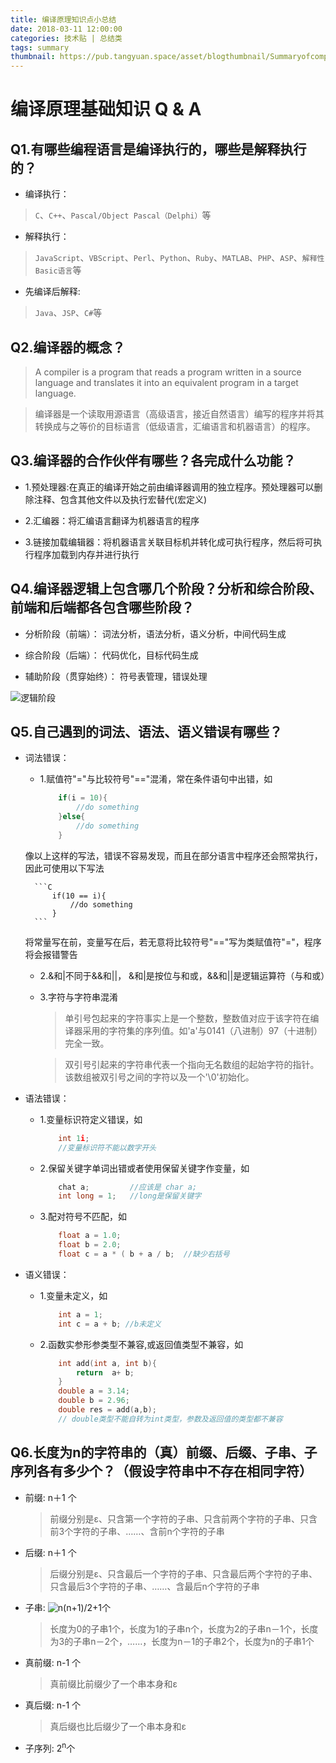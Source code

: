 ```yaml
---
title: 编译原理知识点小总结
date: 2018-03-11 12:00:00
categories: 技术贴 | 总结类
tags: summary
thumbnail: https://pub.tangyuan.space/asset/blogthumbnail/Summaryofcompilingprinciple/thumbnail.png
---
```


# 编译原理基础知识 Q & A

## Q1.有哪些编程语言是编译执行的，哪些是解释执行的？

- 编译执行：

>```C```、```C++```、```Pascal/Object Pascal（Delphi）```等

- 解释执行：

>```JavaScript```、```VBScript```、```Perl```、```Python```、```Ruby```、```MATLAB```、```PHP```、```ASP```、```解释性Basic语言```等

- 先编译后解释:

>```Java```、```JSP```、```C#```等

## Q2.编译器的概念？

> A compiler is a program that reads a program written in a source language and translates it into an equivalent program in a target language.

> 编译器是一个读取用源语言（高级语言，接近自然语言）编写的程序并将其转换成与之等价的目标语言（低级语言，汇编语言和机器语言）的程序。

## Q3.编译器的合作伙伴有哪些？各完成什么功能？

- 1.预处理器:在真正的编译开始之前由编译器调用的独立程序。预处理器可以删除注释、包含其他文件以及执行宏替代(宏定义)

- 2.汇编器：将汇编语言翻译为机器语言的程序

- 3.链接加载编辑器：将机器语言关联目标机并转化成可执行程序，然后将可执行程序加载到内存并进行执行

## Q4.编译器逻辑上包含哪几个阶段？分析和综合阶段、前端和后端都各包含哪些阶段？

- 分析阶段（前端）： 词法分析，语法分析，语义分析，中间代码生成

- 综合阶段（后端）： 代码优化，目标代码生成

- 辅助阶段（贯穿始终）： 符号表管理，错误处理

![逻辑阶段](https://pub.tangyuan.space/asset/blogthumbnail/Summaryofcompilingprinciple/ljjd.jpg)

## Q5.自己遇到的词法、语法、语义错误有哪些？

- 词法错误：

	- 1.赋值符"="与比较符号"=="混淆，常在条件语句中出错，如

		```C
			if(i = 10){
				//do something
			}else{
				//do something
			}
		```			
	像以上这样的写法，错误不容易发现，而且在部分语言中程序还会照常执行，因此可使用以下写法

		```C
			if(10 == i){
				//do something
			}
		```	
	将常量写在前，变量写在后，若无意将比较符号"=="写为类赋值符"="，程序将会报错警告

	- 2.&和|不同于&&和||，	&和|是按位与和或，&&和||是逻辑运算符（与和或）

	- 3.字符与字符串混淆

		> 单引号包起来的字符事实上是一个整数，整数值对应于该字符在编译器采用的字符集的序列值。如'a'与0141（八进制）97（十进制）完全一致。

		> 双引号引起来的字符串代表一个指向无名数组的起始字符的指针。该数组被双引号之间的字符以及一个'\0'初始化。

- 语法错误：

	- 1.变量标识符定义错误，如

		```c
			int 1i; 
			//变量标识符不能以数字开头
		```

	- 2.保留关键字单词出错或者使用保留关键字作变量，如

		```c
			chat a;			//应该是 char a;
			int long = 1;	//long是保留关键字
		```

	- 3.配对符号不匹配，如

		```c
			float a = 1.0;
			float b = 2.0;
			float c = a * ( b + a / b;  //缺少右括号
		```


- 语义错误：

	- 1.变量未定义，如

		```c	
			int a = 1;
			int c = a + b; //b未定义
		```	

	- 2.函数实参形参类型不兼容,或返回值类型不兼容，如	

		```c		
			int add(int a, int b){
				return  a+ b;
			}
			double a = 3.14;
			double b = 2.96;
			double res = add(a,b);
			// double类型不能自转为int类型，参数及返回值的类型都不兼容
		```



## Q6.长度为n的字符串的（真）前缀、后缀、子串、子序列各有多少个？（假设字符串中不存在相同字符）

- 前缀: n＋1 个

	>前缀分别是ε、只含第一个字符的子串、只含前两个字符的子串、只含前3个字符的子串、……、含前n个字符的子串

- 后缀: n＋1 个

	>后缀分别是ε、只含最后一个字符的子串、只含最后两个字符的子串、只含最后3个字符的子串、……、含最后n个字符的子串

- 子串: ![n(n+1)/2](https://pub.tangyuan.space/asset/blogthumbnail/Summaryofcompilingprinciple/nD2.jpg)+1个

	>长度为0的子串1个，长度为1的子串n个，长度为2的子串n－1个，长度为3的子串n－2个，……，长度为n－1的子串2个，长度为n的子串1个

- 真前缀: n-1 个
	
	>真前缀比前缀少了一个串本身和ε

- 真后缀: n-1 个

	>真后缀也比后缀少了一个串本身和ε

- 子序列: 2<sup>n</sup>个